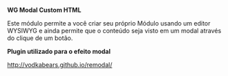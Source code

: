 **WG Modal Custom HTML**

Este módulo permite a você criar seu próprio Módulo usando um editor WYSIWYG e ainda permite que o conteúdo seja visto em um modal através do clique de um botão.

**Plugin utilizado para o efeito modal**

http://vodkabears.github.io/remodal/
